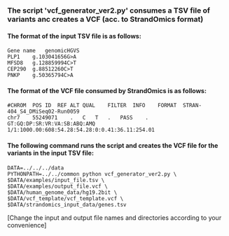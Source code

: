 ### The script 'vcf_generator_ver2.py' consumes a TSV file of variants anc creates a VCF (acc. to StrandOmics format)

#### The format of the input TSV file is as follows:

	Gene name	genomicHGVS
	PLP1	g.103041656G>A
	MFSD8	g.128859994C>T
	CEP290	g.88512260C>T
	PNKP	g.50365794C>A 

#### The format of the VCF file consumed by StrandOmics is as follows:

	#CHROM	POS	ID	REF	ALT	QUAL	FILTER	INFO	FORMAT	STRAN-404_S4_DMiSeq02-Run0059
	chr7	55249071	.	C	T	.	PASS	.	GT:GQ:DP:SR:VR:VA:SB:ABQ:AMQ	1/1:1000.00:608:54.28:54.28:0:0.41:36.11:254.01

#### The following command runs the script and creates the VCF file for the variants in the input TSV file:

	DATA=../../../data
	PYTHONPATH=../../common python vcf_generator_ver2.py \
	$DATA/examples/input_file.tsv \
	$DATA/examples/output_file.vcf \
	$DATA/human_genome_data/hg19.2bit \
	$DATA/vcf_template/vcf_template.vcf \
	$DATA/strandomics_input_data/genes.tsv

[Change the input and output file names and directories according to your convenience]